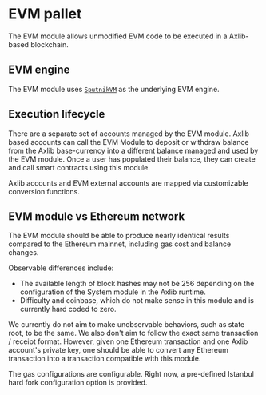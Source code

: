# EVM pallet

The EVM module allows unmodified EVM code to be executed in a
Axlib-based blockchain.

## EVM engine

The EVM module uses
[`SputnikVM`](https://github.com/rust-blockchain/evm) as the
underlying EVM engine.

## Execution lifecycle

There are a separate set of accounts managed by the EVM
module. Axlib based accounts can call the EVM Module to deposit or
withdraw balance from the Axlib base-currency into a different
balance managed and used by the EVM module. Once a user has populated
their balance, they can create and call smart contracts using this
module.

Axlib accounts and EVM external accounts are mapped via
customizable conversion functions.

## EVM module vs Ethereum network

The EVM module should be able to produce nearly identical results
compared to the Ethereum mainnet, including gas cost and balance
changes.

Observable differences include:

* The available length of block hashes may not be 256 depending on the
  configuration of the System module in the Axlib runtime.
* Difficulty and coinbase, which do not make sense in this module and
  is currently hard coded to zero.

We currently do not aim to make unobservable behaviors, such as state
root, to be the same. We also don't aim to follow the exact same
transaction / receipt format. However, given one Ethereum transaction
and one Axlib account's private key, one should be able to convert
any Ethereum transaction into a transaction compatible with this
module.

The gas configurations are configurable. Right now, a pre-defined
Istanbul hard fork configuration option is provided.
